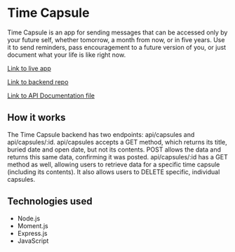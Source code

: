 <h1>Time Capsule</h1>

Time Capsule is an app for sending messages that can be accessed only by your future self, whether tomorrow, a month from now, or in five years. Use it to send reminders, pass encouragement to a future version of you, or just document what your life is like right now.
 

[Link to live app](https://timecapsule.now.sh/)

[Link to backend repo](https://github.com/gusmcnair/TimeCapsuleClient2)

[Link to API Documentation file](https://github.com/gusmcnair/TimeCapsuleAPI/blob/master/documentation/Capsules-Documentation.md)

<h2>How it works</h2>
The Time Capsule backend has two endpoints: api/capsules and api/capsules/:id. api/capsules accepts a GET method, which returns its title, buried date and open date, but not its contents. POST allows the data and returns this same data, confirming it was posted. api/capsules/:id has a GET method as well, allowing users to retrieve data for a specific time capsule (including its contents). It also allows users to DELETE specific, individual capsules.

<h2>Technologies used</h2>
<ul>
    <li>Node.js</li>
    <li>Moment.js</li>
    <li>Express.js</li>
    <li>JavaScript</li>
</ul>

